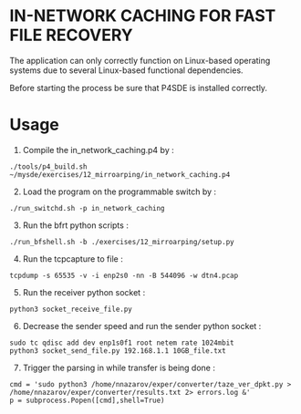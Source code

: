 # IN-NETWORK CACHING FOR FAST FILE RECOVERY

The application can only correctly function on Linux-based operating systems due to several Linux-based functional dependencies. 

Before starting the process be sure that P4SDE is installed correctly. 

# Usage

1. Compile the in_network_caching.p4 by : 
```
./tools/p4_build.sh ~/mysde/exercises/12_mirroarping/in_network_caching.p4
```
2. Load the program on the programmable switch by : 
```
./run_switchd.sh -p in_network_caching
```
3. Run the bfrt python scripts : 
```
./run_bfshell.sh -b ./exercises/12_mirroarping/setup.py 
```
4. Run the tcpcapture to file : 
```
tcpdump -s 65535 -v -i enp2s0 -nn -B 544096 -w dtn4.pcap
```
5. Run the receiver python socket : 
```
python3 socket_receive_file.py
```
6. Decrease the sender speed and run the sender python socket : 
```
sudo tc qdisc add dev enp1s0f1 root netem rate 1024mbit
python3 socket_send_file.py 192.168.1.1 10GB_file.txt
```
7. Trigger the parsing in while transfer is being done : 
```
cmd = 'sudo python3 /home/nnazarov/exper/converter/taze_ver_dpkt.py > /home/nnazarov/exper/converter/results.txt 2> errors.log &'
p = subprocess.Popen([cmd],shell=True)
```
